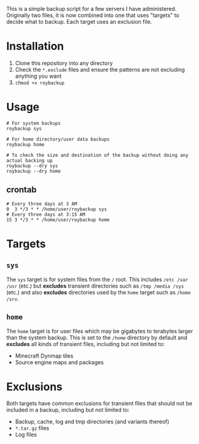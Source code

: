 This is a simple backup script for a few servers I have administered. Originally two files, it is now combined into one that uses "targets" to decide what to backup. Each target uses an exclusion file.

# Installation

1. Clone this repository into any directory
2. Check the `*.exclude` files and ensure the patterns are not excluding anything you want
3. `chmod +x roybackup`

# Usage

```shell
# For system backups
roybackup sys

# For home directory/user data backups
roybackup home

# To check the size and destination of the backup without doing any actual backing up
roybackup --dry sys
roybackup --dry home
```

## crontab
```shell
# Every three days at 3 AM
0  3 */3 * * /home/user/roybackup sys
# Every three days at 3:15 AM
15 3 */3 * * /home/user/roybackup home
```

# Targets

## `sys`

The `sys` target is for system files from the `/` root. This includes `/etc /var /usr` (etc.) but **excludes** transient directories such as `/tmp /media /sys` (etc.) and also **excludes** directories used by the `home` target such as `/home /srv`.

## `home`
The `home` target is for user files which may be gigabytes to terabytes larger than the system backup. This is set to the `/home` directory by default and **excludes** all kinds of transient files, including but not limited to:

* Minecraft Dynmap tiles
* Source engine maps and packages

# Exclusions

Both targets have common exclusions for transient files that should not be included in a backup, including but not limited to:

* Backup, cache, log and tmp directories (and variants thereof)
* `*.tar.gz` files
* Log files